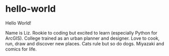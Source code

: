 # hello-world

Hello World!

Name is Liz. Rookie to coding but excited to learn (especially Python for ArcGIS). College trained as an urban planner and designer. Love to cook, run, draw and discover new places. Cats rule but so do dogs. Miyazaki and comics for life. 
